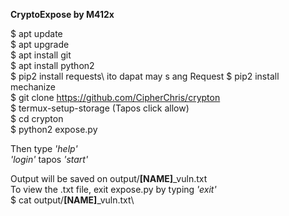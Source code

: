 **CryptoExpose by M412x**
			
$ apt update\
$ apt upgrade\
$ apt install git\
$ apt install python2\
$ pip2 install requests\  ito dapat may s ang Request
$ pip2 install mechanize\
$ git clone https://github.com/CipherChris/crypton \
$ termux-setup-storage (Tapos click allow)\
$ cd crypton\
$ python2 expose.py

Then type *'help'*\
*'login'* tapos *'start'*

Output will be saved on output/**[NAME]**_vuln.txt  
To view the .txt file, exit expose.py by typing *'exit'*\
$ cat output/**[NAME]**_vuln.txt\
